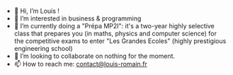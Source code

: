 - 👋 Hi, I’m Louis !
- 👀 I’m interested in business & programming
- 🌱 I’m currently doing a "Prépa MP2I": it's a two-year highly selective class that prepares you (in maths, physics and computer science) for the competitive exams to enter "Les Grandes Ecoles" (highly prestigious engineering school)
- 💞️ I’m looking to collaborate on nothing for the moment.
- 📫 How to reach me: 
contact@louis-romain.fr
